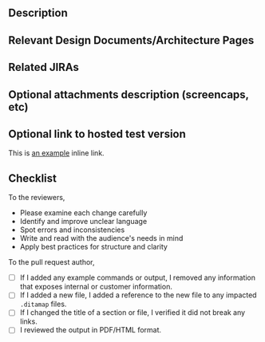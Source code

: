 ## Description

## Relevant Design Documents/Architecture Pages

## Related JIRAs

## Optional attachments description (screencaps, etc)

## Optional link to hosted test version
This is [an example](http://www.example.com/) inline link.

## Checklist

<!---
    NOTE: This HTML style comment does not show in the PR.

    An empty check is two brackets with a space in-between, a checked checkbox is two brackets with an x in-between

    unchecked checkbox: [ ]
    checked checkbox: [x]
    invalid checkbox: []
    invalid checkbox: [x ]
    invalid checkbox: [ x]
    invalid checkbox: [ x ]
-->

To the reviewers,
- Please examine each change carefully
- Identify and improve unclear language
- Spot errors and inconsistencies
- Write and read with the audience's needs in mind
- Apply best practices for structure and clarity

To the pull request author,
- [ ] If I added any example commands or output, I removed any information that exposes internal or customer information.
- [ ] If I added a new file, I added a reference to the new file to any impacted `.ditamap` files.
- [ ] If I changed the title of a section or file, I verified it did not break any links.
- [ ] I reviewed the output in PDF/HTML format.
